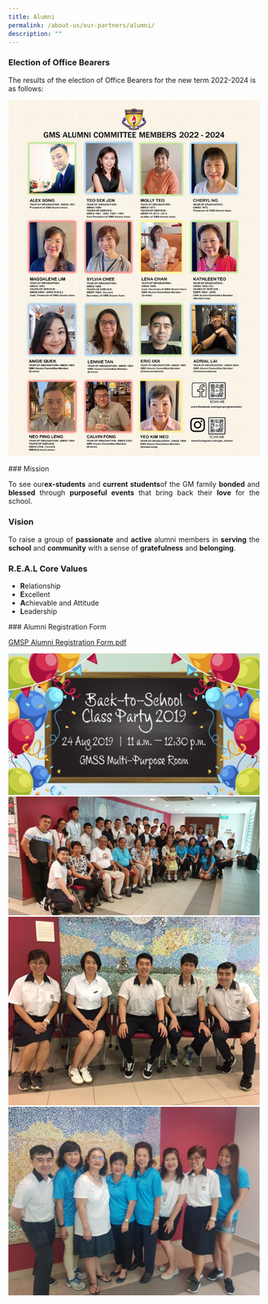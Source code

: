 ```yaml
---
title: Alumni
permalink: /about-us/our-partners/alumni/
description: ""
---
```

### Election of Office Bearers

The results of the election of Office Bearers for the new term 2022-2024 is as follows:

![](/images/Alumni_Committee%20Photo%202022%20-%202024%20portrait.jpg)
<p></p>
### Mission

<p style="text-align: justify;">To see our<b>ex-students</b> and <b>current students</b>of the GM family <b>bonded</b> and <b>blessed</b> through <b>purposeful events</b> that bring back their <b>love</b> for the school.  <br></p>

### Vision

<p style="text-align: justify;">To raise a group of <b>passionate</b> and <b>active</b> alumni members in <b>serving</b> the <b>school</b> and <b>community</b> with a sense of <b>gratefulness</b> and <b>belonging</b>.<br></p>

### R.E.A.L Core Values<br>

- <b>R</b>elationship  <br>
- <b>E</b>xcellent  <br>
- <b>A</b>chievable and Attitude<br>  
- <b>L</b>eadership<br><p></p>
<p></p>
### Alumni Registration Form

[GMSP Alumni Registration Form.pdf](/files/GMSP%20Alumni%20Registration%20Form.pdf)

![](/images/IMG-20190715-WA0012.jpg)
![](/images/20190824_122907.jpg)
![](/images/IMG-20190824-WA0035.jpg)
![](/images/IMG-20190824-WA0032.jpg)<p></p>